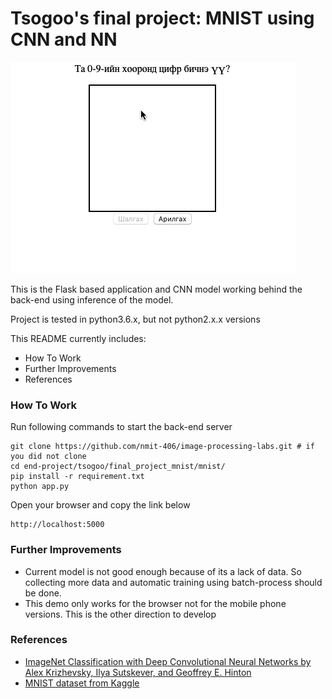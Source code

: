 # Tsogoo's final project: MNIST using CNN and NN

![mnist demo][demo]

[demo]: https://raw.githubusercontent.com/nmit-406/image-processing-labs/master/end-project/tsogoo/final_project_mnist/mnist/images/nmit-img-processing-demo-5.gif "Demo gif"

This is the Flask based application and CNN model working behind the back-end using inference of the model.

Project is tested in python3.6.x, but not python2.x.x versions

This README currently includes:
- How To Work
- Further Improvements
- References

### How To Work

Run following commands to start the back-end server
```
git clone https://github.com/nmit-406/image-processing-labs.git # if you did not clone
cd end-project/tsogoo/final_project_mnist/mnist/
pip install -r requirement.txt
python app.py
```


Open your browser and copy the link below
```
http://localhost:5000
```

### Further Improvements

- Current model is not good enough because of its a lack of data. So collecting more data and automatic training using batch-process should be done.
- This demo only works for the browser not for the mobile phone versions. This is the other direction to develop

### References

- [ImageNet Classification with Deep Convolutional Neural Networks by Alex Krizhevsky, Ilya Sutskever, and Geoffrey E. Hinton](https://papers.nips.cc/paper/4824-imagenet-classification-with-deep-convolutional-neural-networks.pdf)
- [MNIST dataset from Kaggle](https://www.kaggle.com/c/digit-recognizer)

